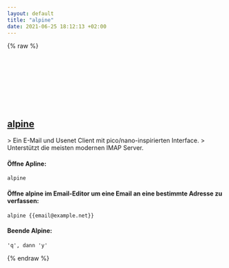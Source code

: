 ```yaml
---
layout: default
title: "alpine"
date: 2021-06-25 18:12:13 +02:00
---
```

{% raw %}
<h2 id="alpine">
  <a href="/de/linux/alpine.html">alpine</a> <a href="#alpine"><svg class="icon">
    <use href="/assets/images/unicode_sprite.svg#link" />
  </svg></a>
</h2>
> Ein E-Mail und Usenet Client mit pico/nano-inspirierten Interface.
> Unterstützt die meisten modernen IMAP Server.

#### Öffne Apline:
```shell
alpine
```
#### Öffne alpine im Email-Editor um eine Email an eine bestimmte Adresse zu verfassen:
```shell
alpine {{email@example.net}}
```
#### Beende Alpine:
```shell
'q', dann 'y'
```
{% endraw %}